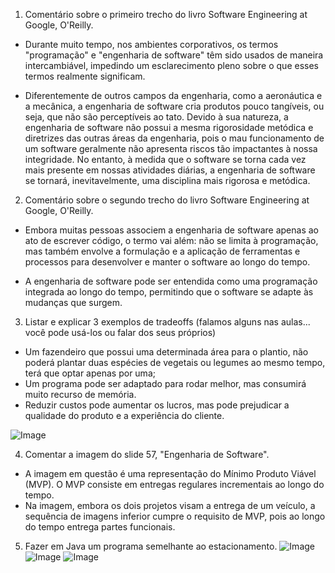 1. Comentário sobre o primeiro trecho do livro Software Engineering at Google, O'Reilly.

* Durante muito tempo, nos ambientes corporativos, os termos "programação" e "engenharia de software" têm sido usados de maneira intercambiável, impedindo um esclarecimento pleno sobre o que esses termos realmente significam.

* Diferentemente de outros campos da engenharia, como a aeronáutica e a mecânica, a engenharia de software cria produtos pouco tangíveis, ou seja, que não são perceptíveis ao tato. Devido à sua natureza, a engenharia de software não possui a mesma rigorosidade metódica e diretrizes das outras áreas da engenharia, pois o mau funcionamento de um software geralmente não apresenta riscos tão impactantes à nossa integridade. No entanto, à medida que o software se torna cada vez mais presente em nossas atividades diárias, a engenharia de software se tornará, inevitavelmente, uma disciplina mais rigorosa e metódica.



2. Comentário sobre o segundo trecho do livro Software Engineering at Google, O'Reilly.

* Embora muitas pessoas associem a engenharia de software apenas ao ato de escrever código, o termo vai além: não se limita à programação, mas também envolve a formulação e a aplicação de ferramentas e processos para desenvolver e manter o software ao longo do tempo.

* A engenharia de software pode ser entendida como uma programação integrada ao longo do tempo, permitindo que o software se adapte às mudanças que surgem.



3. Listar e explicar 3 exemplos de tradeoffs (falamos alguns nas aulas... você pode usá-los ou falar dos seus próprios)
* Um fazendeiro que possui uma determinada área para o plantio, não poderá plantar duas espécies de vegetais ou legumes ao mesmo tempo, terá que optar apenas por uma;
* Um programa pode ser adaptado para rodar melhor, mas consumirá muito recurso de memória.
* Reduzir custos pode aumentar os lucros, mas pode prejudicar a qualidade do produto e a experiência do cliente.


![Image](https://github.com/user-attachments/assets/c22914a4-b4a7-4091-8b4e-ff344c6a059b)


4. Comentar a imagem do slide 57, "Engenharia de Software".
  * A imagem em questão é uma representação do Mínimo Produto Viável (MVP). O MVP consiste em entregas regulares incrementais ao longo do tempo.
  * Na imagem, embora os dois projetos visam a entrega de um veículo, a sequência de imagens inferior cumpre o requisito de MVP, pois ao longo do tempo entrega partes funcionais.


5. Fazer em Java um programa semelhante ao estacionamento.
   ![Image](https://drive.google.com/file/d/1v4T9_JovtXwOgCpuFRtv11qChkQvO6KW/view?usp=drive_link)
   ![Image](https://drive.google.com/file/d/1v1mwqSTLdzPA4qUwxsv4FNpkQYRCbCdT/view?usp=drive_link)
   ![Image](https://drive.google.com/file/d/19yH6JPXgdzji9WUiG126rMe2T-iJJBT4/view?usp=drive_link)
